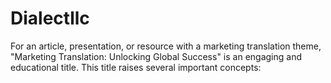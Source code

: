 # Dialectllc
For an article, presentation, or resource with a marketing translation theme, "Marketing Translation: Unlocking Global Success" is an engaging and educational title. This title raises several important concepts:

